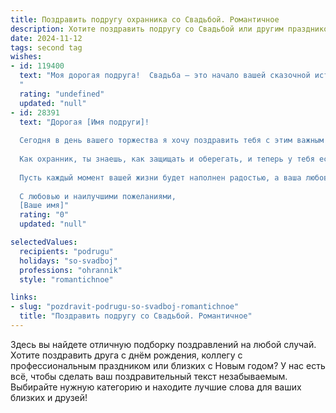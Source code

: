```yaml
---
title: Поздравить подругу охранника со Свадьбой. Романтичное
description: Хотите поздравить подругу со Свадьбой или другим праздником? Наш ИИ создаст незабываемое поздравление, а вы обязательно выделитесь среди других.  
date: 2024-11-12
tags: second tag
wishes:
- id: 119400
  text: "Моя дорогая подруга!  Свадьба – это начало вашей сказочной истории любви, и я бесконечно рада быть частью этого волшебного момента.  Пусть ваша жизнь вместе будет полна нежности, верности и счастья, как прекрасный сон.  Пусть каждый день будет наполнен любовью, а все трудности обходят вас стороной.  Ты заслуживаешь всего самого лучшего, и я уверена, что с твоим любимым ты найдёшь своё счастье,  крепкое и надёжное, как неприступная крепость, которую ты, мой храбрый охранник, умеешь так хорошо защищать, но теперь –  от  всех невзгод  вашей совместной жизни.  Поздравляю вас с этим чудесным днём!  Горько!
  "
  rating: "undefined"
  updated: "null"
- id: 28391
  text: "Дорогая [Имя подруги]!
  
  Сегодня в день вашего торжества я хочу поздравить тебя с этим важным и волшебным событием — свадебным днем! Пусть ваша жизнь будет наполнена нежностью, взаимопониманием и, конечно же, любовью, которая надежно защитит вас в любых испытаниях.
  
  Как охранник, ты знаешь, как защищать и оберегать, и теперь у тебя есть уникальная возможность создать крепкую семейную крепость. Пусть ваш союз будет прочным, как сталь, и теплым, как домашний очаг. Желаю вам счастья, которое будет расти с каждым днем, и компаньонов, которые всегда поддержат друг друга.
  
  Пусть каждый момент вашей жизни будет наполнен радостью, а ваша любовь — светом, который освещает путь! Верьте друг в друга и стройте свое счастье вместе, несмотря на любые преграды.
  
  С любовью и наилучшими пожеланиями,
  [Ваше имя]"
  rating: "0"
  updated: "null"

selectedValues:
  recipients: "podrugu"
  holidays: "so-svadboj"
  professions: "ohrannik"
  style: "romantichnoe"

links:
- slug: "pozdravit-podrugu-so-svadboj-romantichnoe"
  title: "Поздравить подругу со Свадьбой. Романтичное"
---
```


Здесь вы найдете отличную подборку поздравлений на любой случай. 
Хотите поздравить друга с днём рождения, коллегу с профессиональным праздником или близких с Новым годом? У нас есть всё, чтобы сделать ваш поздравительный текст незабываемым. Выбирайте нужную категорию и находите лучшие слова для ваших близких и друзей!
